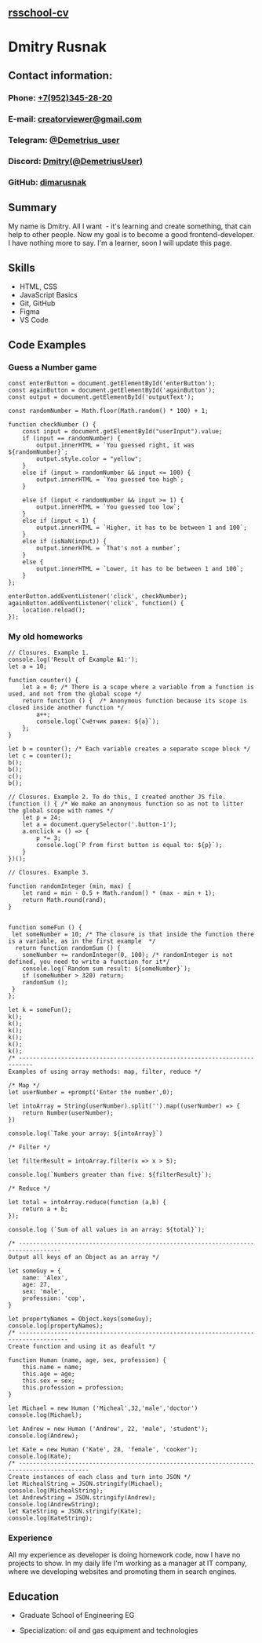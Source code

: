 ## [rsschool-cv](https://app.rs.school/) ##
# Dmitry Rusnak #


## Contact information: ##

### Phone: [+7(952)345-28-20](tel:+79523452820) ###

### E-mail: creatorviewer@gmail.com ###

### Telegram: [@Demetrius_user](https://t.me/Demetrius_user) ###

### Discord: [Dmitry(@DemetriusUser)](https://discord.com/users/830367835175125052) ###

### GitHub: [dimarusnak](https://github.com/dimarusnak) ###

## Summary ##

My name is Dmitry. All I want  - it's learning and create something, that
can help to other people. Now my goal is to become a good frontend-developer.
I have nothing more to say. I'm a learner, soon I will update this page.

## Skills ##

* HTML, CSS
* JavaScript Basics 
* Git, GitHub
* Figma
* VS Code

## Code Examples ##

### Guess a Number game ###
```
const enterButton = document.getElementById('enterButton');
const againButton = document.getElementById('againButton');
const output = document.getElementById('outputText');

const randomNumber = Math.floor(Math.random() * 100) + 1;

function checkNumber () {
    const input = document.getElementById("userInput").value;
    if (input == randomNumber) {
        output.innerHTML = `You guessed right, it was ${randomNumber}`;
        output.style.color = "yellow";
    }
    else if (input > randomNumber && input <= 100) {
        output.innerHTML = `You guessed too high`;
    }

    else if (input < randomNumber && input >= 1) {
        output.innerHTML = `You guessed too low`;
    }
    else if (input < 1) {
        output.innerHTML = `Higher, it has to be between 1 and 100`;
    } 
    else if (isNaN(input)) {
        output.innerHTML = `That's not a number`;
    }
    else {
        output.innerHTML = `Lower, it has to be between 1 and 100`;
    }
};

enterButton.addEventListener('click', checkNumber);
againButton.addEventListener('click', function() {
    location.reload();
});
```

### My old homeworks ###

```
// Closures. Example 1.
console.log('Result of Example №1:');
let a = 10;

function counter() {
    let a = 0; /* There is a scope where a variable from a function is used, and not from the global scope */
    return function () {  /* Anonymous function because its scope is closed inside another function */
        a++;
        console.log(`Счётчик равен: ${a}`);
    };
}

let b = counter(); /* Each variable creates a separate scope block */
let c = counter();
b();
b();
c();
b();

// Closures. Example 2. To do this, I created another JS file.
(function () { /* We make an anonymous function so as not to litter the global scope with names */
    let p = 24;
    let a = document.querySelector('.button-1');
    a.onclick = () => {
        p *= 3;
        console.log(`P from first button is equal to: ${p}`);
    }
})();

// Closures. Example 3.

function randomInteger (min, max) {
    let rand = min - 0.5 + Math.random() * (max - min + 1);
    return Math.round(rand);
}


function someFun () {
 let someNumber = 10; /* The closure is that inside the function there is a variable, as in the first example  */
  return function randomSum () {
    someNumber += randomInteger(0, 100); /* randomInteger is not defined, you need to write a function for it*/
    console.log(`Random sum result: ${someNumber}`);
    if (someNumber > 320) return;
    randomSum ();
 }
};

let k = someFun();
k();
k();
k();
k();
k();
k();
/* -------------------------------------------------------------------------- 
Examples of using array methods: map, filter, reduce */

/* Map */
let userNumber = +prompt('Enter the number',0);

let intoArray = String(userNumber).split('').map((userNumber) => {
    return Number(userNumber);
})

console.log(`Take your array: ${intoArray}`)

/* Filter */

let filterResult = intoArray.filter(x => x > 5);

console.log(`Numbers greater than five: ${filterResult}`);

/* Reduce */

let total = intoArray.reduce(function (a,b) {
    return a + b;
});

console.log (`Sum of all values ​​in an array: ${total}`);

/* ----------------------------------------------------------------------------------
Output all keys of an Object as an array */

let someGuy = {
    name: 'Alex',
    age: 27,
    sex: 'male',
    profession: 'cop',
}

let propertyNames = Object.keys(someGuy);
console.log(propertyNames);
/* ------------------------------------------------------------------------------------
Create function and using it as deafult */

function Human (name, age, sex, profession) {
    this.name = name;
    this.age = age;
    this.sex = sex;
    this.profession = profession;
}

let Michael = new Human ('Micheal',32,'male','doctor')
console.log(Michael);

let Andrew = new Human ('Andrew', 22, 'male', 'student');
console.log(Andrew);

let Kate = new Human ('Kate', 28, 'female', 'cooker');
console.log(Kate);
/* ------------------------------------------------------------------------------------------
Create instances of each class and turn into JSON */
let MichealString = JSON.stringify(Michael);
console.log(MichealString);
let AndrewString = JSON.stringify(Andrew);
console.log(AndrewString);
let KateString = JSON.stringify(Kate);
console.log(KateString);
```

### Experience ###


All my experience as developer is doing homework code, now I have no projects to show. In my daily life I'm working as a manager at IT company,
where we developing websites and promoting them in search engines. 


## Education ##

* Graduate School of Engineering EG
 + Specialization: oil and gas equipment and technologies